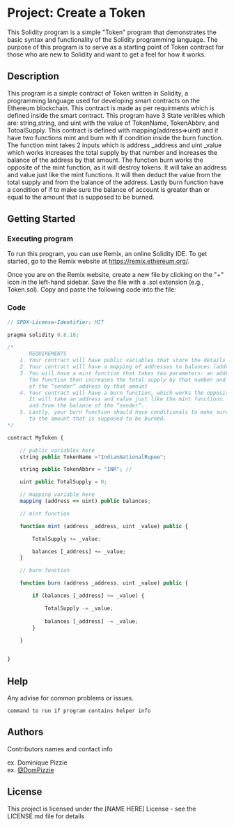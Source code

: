 # Project: Create a Token

This Solidity program is a simple "Token" program that demonstrates the basic syntax and functionality of the Solidity programming language. The purpose of this program is to serve as a starting point of Token contract for those who are new to Solidity and want to get a feel for how it works.

## Description

This program is a simple contract of Token written in Solidity, a programming language used for developing smart contracts on the Ethereum blockchain. This contract is made as per requirments which is defined inside the smart contract. This program have 3 State veribles which are: string,string, and uint with the value of TokenName, TokenAbbrv, and TotoalSupply. This contract is defined with mapping(address=>uint) and it have two functions mint and burn with if condition inside the burn function. The function mint takes 2 inputs which is address _address and uint _value which works increases the total supply by that number and increases the balance of the address by that amount. The function burn works the opposite of the mint function, as it will destroy tokens. It will take an address and value just like the mint functions. It will then deduct the value from the total supply and from the balance of the address. Lastly burn function have a condition of if to make sure the balance of account is greater than or equal to the amount that is supposed to be burned.  

## Getting Started

### Executing program

To run this program, you can use Remix, an online Solidity IDE. To get started, go to the Remix website at https://remix.ethereum.org/.

Once you are on the Remix website, create a new file by clicking on the "+" icon in the left-hand sidebar. Save the file with a .sol extension (e.g., Token.sol). Copy and paste the following code into the file:

### Code
```javascript
// SPDX-License-Identifier: MIT

pragma solidity 0.8.18;

/*
       REQUIREMENTS
    1. Your contract will have public variables that store the details about your coin (Token Name, Token Abbrv., Total Supply)
    2. Your contract will have a mapping of addresses to balances (address => uint)
    3. You will have a mint function that takes two parameters: an address and a value. 
       The function then increases the total supply by that number and increases the balance 
       of the “sender” address by that amount
    4. Your contract will have a burn function, which works the opposite of the mint function, as it will destroy tokens. 
       It will take an address and value just like the mint functions. It will then deduct the value from the total supply 
       and from the balance of the “sender”.
    5. Lastly, your burn function should have conditionals to make sure the balance of "sender" is greater than or equal 
       to the amount that is supposed to be burned.
*/

contract MyToken { 

    // public variables here
    string public TokenName ="IndianNationalRupee"; 

    string public TokenAbbrv = "INR"; //

    uint public TotalSupply = 0; 

    // mapping variable here
    mapping (address => uint) public balances; 

    // mint function

    function mint (address _address, uint _value) public {    

        TotalSupply += _value;  

        balances [_address] += _value; 
    }

    // burn function

    function burn (address _address, uint _value) public {

        if (balances [_address] >= _value) {

            TotalSupply -= _value; 
            
            balances [_address] -= _value; 
        }
        
    }


}
```

## Help

Any advise for common problems or issues.
```
command to run if program contains helper info
```

## Authors

Contributors names and contact info

ex. Dominique Pizzie  
ex. [@DomPizzie](https://twitter.com/dompizzie)


## License

This project is licensed under the [NAME HERE] License - see the LICENSE.md file for details
